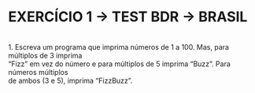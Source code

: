 EXERCÍCIO 1 -> TEST BDR -> BRASIL
===================================================
<br />
1. Escreva um programa que imprima números de 1 a 100. Mas, para múltiplos de 3 imprima<br />
“Fizz” em vez do número e para múltiplos de 5 imprima “Buzz”. Para números múltiplos<br />
de ambos (3 e 5), imprima “FizzBuzz”.<br />